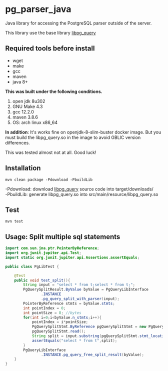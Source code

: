 # pg_parser_java

Java library for accessing the PostgreSQL parser outside of the server.

This library use the base library [libpg_query](https://github.com/pganalyze/libpg_query#libpg_query)  

## Required tools before install
 * wget
 * make
 * gcc
 * maven
 * java 8+
 
**This was built under the following conditions.**
1. open jdk 8u302
2. GNU Make 4.3
3. gcc 12.2.0
4. maven 3.8.6
5. OS: arch linux x86_64

**In addition**: It's works fine on openjdk-8-slim-buster docker image. But you must build the libpg_query.so in the image to avoid GBLIC version differences.

  
This was tested almost not at all. Good luck!

## Installation
```shell
mvn clean package -Pdownload -PbuildLib
```

-Pdownload: download [libpg_query](https://github.com/pganalyze/libpg_query#libpg_query) source code into target/downloads/   
-PbuildLib: generate libpg_query.so into src/main/resource/libpg_query.so  
  

## Test
```shell
mvn test 
```

## Usage: Split multiple sql statements
```java
import com.sun.jna.ptr.PointerByReference;
import org.junit.jupiter.api.Test;
import static org.junit.jupiter.api.Assertions.assertEquals;

public class PgLibTest {

    @Test
    public void test_split(){
        String input = "select * from t;select * from t;";
        PgQuerySplitResult.ByValue byValue = PgQueryLibInterface
                .INSTANCE
                .pg_query_split_with_parser(input);
        PointerByReference stmts = byValue.stmts;
        int pointIndex = 0;
        int pointSize = 8; //bytes
        for(int i=0;i<byValue.n_stmts;i++){
            pointIndex = i*pointSize;
            PgQuerySplitStmt.ByReference pgQuerySplitStmt = new PgQuerySplitStmt.ByReference(stmts.getPointer().getPointer(pointIndex));
            pgQuerySplitStmt.read();
            String split = input.substring(pgQuerySplitStmt.stmt_location, pgQuerySplitStmt.stmt_location+ pgQuerySplitStmt.stmt_len);
            assertEquals("select * from t",split);
        }
        PgQueryLibInterface
                .INSTANCE.pg_query_free_split_result(byValue);
    }
}

```
